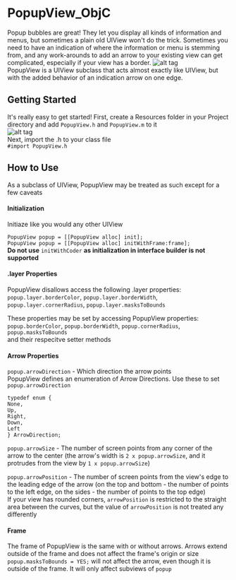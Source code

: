 # PopupView_ObjC
Popup bubbles are great! 
They let you display all kinds of information and menus, but sometimes a plain old UIView won't do the trick. 
Sometimes you need to have an indication of where the information or menu is stemming from, and any work-arounds to add an arrow to your existing view can get complicated, especially if your view has a border. 
![alt tag](https://cloud.githubusercontent.com/assets/15157368/10546172/80d09b22-73fa-11e5-8411-4235b3495569.png)  
PopupView is a UIView subclass that acts almost exactly like UIView, but with the added behavior of an indication arrow on one edge.

## Getting Started
It's really easy to get started!
First, create a Resources folder in your Project directory and add `PopupView.h` and `PopupView.m` to it  
![alt tag](https://cloud.githubusercontent.com/assets/15157368/10805599/4a37eb60-7da5-11e5-9cc3-44ce767271e1.png)  
Next, import the .h to your class file  
`#import PopupView.h`

## How to Use
As a subclass of UIView, PopupView may be treated as such except for a few caveats
#### Initialization
Initiaze like you would any other UIView

`PopupView popup = [[PopupView alloc] init];`  
`PopupView popup = [[PopupView alloc] initWithFrame:frame];`  
**Do not use** `initWithCoder` **as initialization in interface builder is not supported**
#### .layer Properties
PopupView disallows access the following .layer properties:  
`popup.layer.borderColor`, `popup.layer.borderWidth`, `popup.layer.cornerRadius`, `popup.layer.masksToBounds`  

These properties may be set by accessing PopupView properties: 
`popup.borderColor`, `popup.borderWidth`, `popup.cornerRadius`, `popup.masksToBounds`  
and their respecitve setter methods
#### Arrow Properties
`popup.arrowDirection` - Which direction the arrow points  
PopupView defines an enumeration of Arrow Directions. Use these to set `popup.arrowDirection`  
```
typedef enum {
None,
Up,
Right,
Down,
Left
} ArrowDirection;
```

`popup.arrowSize` - The number of screen points from any corner of the arrow to the center (the arrow's width is `2 x popup.arrowSize`, and it protrudes from the view by `1 x popup.arrowSize`)

`popup.arrowPosition` - The number of screen points from the view's edge to the leading edge of the arrow (on the top and bottom - the number of points to the left edge, on the sides - the number of points to the top edge)  
If your view has rounded corners, `arrowPosition` is restricted to the straight area between the curves, but the value of `arrowPosition` is not treated any differently

#### Frame
The frame of PopupView is the same with or without arrows. Arrows extend outside of the frame and does not affect the frame's origin or size  
`popup.masksToBounds = YES;` will not affect the arrow, even though it is outside of the frame. It will only affect subviews of `popup`